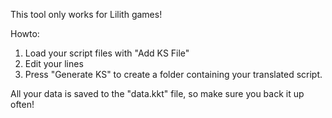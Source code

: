 This tool only works for Lilith games!

Howto:

1. Load your script files with "Add KS File"
2. Edit your lines
3. Press "Generate KS" to create a folder containing your translated script.

All your data is saved to the "data.kkt" file, so make sure you back it up often!
